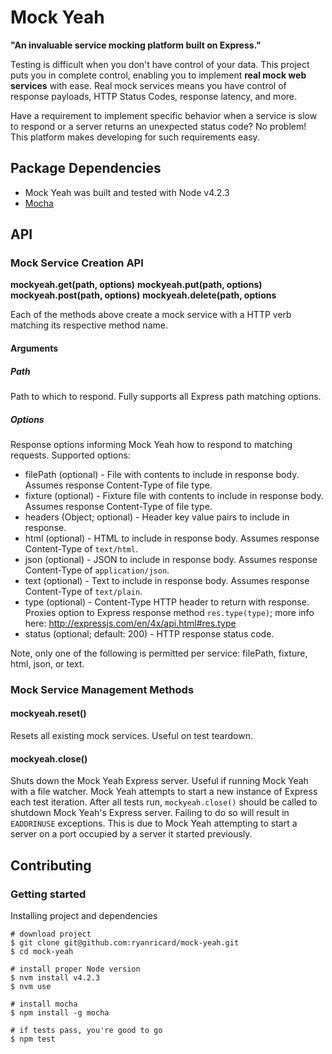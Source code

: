 # Mock Yeah

__"An invaluable service mocking platform built on Express."__

Testing is difficult when you don't have control of your data. This project puts you in complete control, enabling you to implement __real mock web services__ with ease. Real mock services means you have control of response payloads, HTTP Status Codes, response latency, and more.

Have a requirement to implement specific behavior when a service is slow to respond or a server returns an unexpected status code? No problem! This platform makes developing for such requirements easy.

## Package Dependencies

- Mock Yeah was built and tested with Node v4.2.3
- [Mocha](https://mochajs.org/)

## API

### Mock Service Creation API

__mockyeah.get(path, options)__
__mockyeah.put(path, options)__
__mockyeah.post(path, options)__
__mockyeah.delete(path, options__

Each of the methods above create a mock service with a HTTP verb matching its
respective method name.

#### Arguments

##### Path
Path to which to respond. Fully supports all Express path matching
options.

##### Options
Response options informing Mock Yeah how to respond to matching requests. Supported options:
- filePath (optional) - File with contents to include in response body. Assumes response Content-Type of file type.
- fixture (optional) - Fixture file with contents to include in response body. Assumes response Content-Type of file type.
- headers (Object; optional) - Header key value pairs to include in response.
- html (optional) - HTML to include in response body. Assumes response Content-Type of `text/html`.
- json (optional) - JSON to include in response body. Assumes response Content-Type of `application/json`.
- text (optional) - Text to include in response body. Assumes response Content-Type of `text/plain`.
- type (optional) - Content-Type HTTP header to return with response. Proxies option to Express response method `res.type(type)`; more info here: http://expressjs.com/en/4x/api.html#res.type
- status (optional; default: 200) - HTTP response status code.

Note, only one of the following is permitted per service: filePath, fixture, html, json, or text.

### Mock Service Management Methods

#### mockyeah.reset()
Resets all existing mock services. Useful on test teardown.

#### mockyeah.close()
Shuts down the Mock Yeah Express server. Useful if running Mock Yeah with a file
watcher. Mock Yeah attempts to start a new instance of Express each test
iteration. After all tests run, `mockyeah.close()` should be called to shutdown
Mock Yeah's Express server. Failing to do so will result in `EADDRINUSE`
exceptions. This is due to Mock Yeah attempting to start a server on a port
occupied by a server it started previously.

## Contributing

### Getting started

Installing project and dependencies
```shell
# download project
$ git clone git@github.com:ryanricard/mock-yeah.git
$ cd mock-yeah

# install proper Node version
$ nvm install v4.2.3
$ nvm use

# install mocha
$ npm install -g mocha

# if tests pass, you're good to go
$ npm test
```
